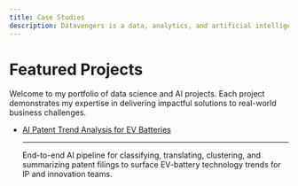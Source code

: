```yaml
---
title: Case Studies
description: Datavengers is a data, analytics, and artificial intelligence company founded by Dr Miguel Miranda Dias to help businesses integrate AI and data into their operations. 
---
```


# Featured Projects

Welcome to my portfolio of data science and AI projects. Each project demonstrates my expertise in delivering impactful solutions to real-world business challenges.

<div class="grid cards" markdown>

-   [AI Patent Trend Analysis for EV Batteries](projects/project-patent-trend-analytics.md)

    ---

    End-to-end AI pipeline for classifying, translating, clustering, and summarizing patent filings to surface EV-battery technology trends for IP and innovation teams.

</div>